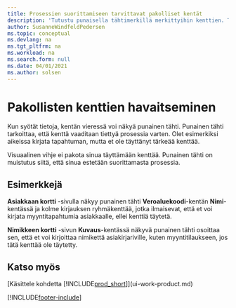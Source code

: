 ```yaml
---
title: Prosessien suorittamiseen tarvittavat pakolliset kentät
description: 'Tutustu punaisella tähtimerkillä merkittyihin kenttien. Tämä merkintä osoittaa, että ne ovat pakollisia ja ne on täytettävä, jotta prosessi voidaan suorittaa.'
author: SusanneWindfeldPedersen
ms.topic: conceptual
ms.devlang: na
ms.tgt_pltfrm: na
ms.workload: na
ms.search.form: null
ms.date: 04/01/2021
ms.author: solsen
---
```

# <a name="detecting-mandatory-fields"></a><a name="detecting-mandatory-fields"></a><a name="detecting-mandatory-fields"></a>Pakollisten kenttien havaitseminen

Kun syötät tietoja, kentän vieressä voi näkyä punainen tähti. Punainen tähti tarkoittaa, että kenttä vaaditaan tiettyä prosessia varten. Olet esimerkiksi aikeissa kirjata tapahtuman, mutta et ole täyttänyt tärkeää kenttää.

Visuaalinen vihje ei pakota sinua täyttämään kenttää. Punainen tähti on muistutus siitä, että sinua estetään suorittamasta prosessia.

## <a name="examples"></a><a name="examples"></a><a name="examples"></a>Esimerkkejä

**Asiakkaan kortti** -sivulla näkyy punainen tähti **Veroaluekoodi**-kentän **Nimi**-kentässä ja kolme kirjauksen ryhmäkenttää, jotka ilmaisevat, että et voi kirjata myyntitapahtumia asiakkaalle, ellei kenttiä täytetä.

**Nimikkeen kortti** -sivun **Kuvaus**-kentässä näkyvä punainen tähti osoittaa sen, että et voi kirjoittaa nimikettä asiakirjariville, kuten myyntitilaukseen, jos tätä kenttää ole täytetty.

## <a name="see-also"></a><a name="see-also"></a><a name="see-also"></a>Katso myös

[Käsittele kohdetta [!INCLUDE[prod_short](includes/prod_short.md)]](ui-work-product.md)


[!INCLUDE[footer-include](includes/footer-banner.md)]
